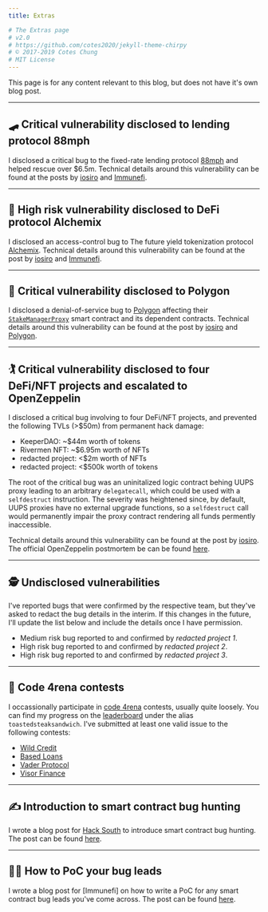 ```yaml
---
title: Extras

# The Extras page
# v2.0
# https://github.com/cotes2020/jekyll-theme-chirpy
# © 2017-2019 Cotes Chung
# MIT License
---
```


This page is for any content relevant to this blog, but does not have it's own blog post.


---
## 🛹 Critical vulnerability disclosed to lending protocol 88mph
I disclosed a critical bug to the fixed-rate lending protocol [88mph](https://88mph.app/) and helped rescue over $6.5m. Technical details around this vulnerability can be found at the posts by [iosiro](https://iosiro.com/blog/88mph-bug-bounty-post-mortem) and [Immunefi](https://medium.com/immunefi/88mph-function-initialization-bug-fix-postmortem-c3a2282894d3).

---
## 🧪 High risk vulnerability disclosed to DeFi protocol Alchemix
I disclosed an access-control bug to The future yield tokenization protocol [Alchemix](https://alchemix.fi/). Technical details around this vulnerability can be found at the post by [iosiro](https://iosiro.com/blog/high-risk-vulnerability-disclosed-to-alchemix) and [Immunefi](https://medium.com/immunefi/alchemix-access-control-bug-fix-debrief-a13d39b9f2e0).

---
## 🧱 Critical vulnerability disclosed to Polygon
I disclosed a denial-of-service bug to [Polygon](https://polygon.technology/) affecting their [`StakeManagerProxy`](https://etherscan.io/address/0x5e3ef299fddf15eaa0432e6e66473ace8c13d908) smart contract and its dependent contracts. Technical details around this vulnerability can be found at the post by [iosiro](https://iosiro.com/blog/temporary-denial-of-service-vulnerability-disclosed-to-and-remediated-by-polygon) and [Polygon](https://hackmd.io/SoItk4zvTDuJ2Rio5Byu_w).

---
## 🏌️ Critical vulnerability disclosed to four DeFi/NFT projects and escalated to OpenZeppelin
I disclosed a critical bug involving to four DeFi/NFT projects, and prevented the following TVLs (>$50m) from permanent hack damage:

- KeeperDAO: ~$44m worth of tokens 
- Rivermen NFT: ~$6.95m worth of NFTs
- redacted project: <$2m worth of NFTs
- redacted project: <$500k worth of tokens

The root of the critical bug was an uninitalized logic contract behing UUPS proxy leading to an arbitrary `delegatecall`, which could be used with a `selfdestruct` instruction. The severity was heightened since, by default, UUPS proxies have no external upgrade functions, so a `selfdestruct` call would permanently impair the proxy contract rendering all funds permently inaccessible. 

Technical details around this vulnerability can be found at the post by [iosiro](https://iosiro.com/blog/openzeppelin-uups-proxy-vulnerability-disclosure). The official OpenZeppelin postmortem be can be found [here](https://forum.openzeppelin.com/t/uupsupgradeable-vulnerability-post-mortem/15680).

---
## 🕵️ Undisclosed vulnerabilities

I've reported bugs that were confirmed by the respective team, but they've asked to redact the bug details in the interim. If this changes in the future, I'll update the list below and include the details once I have permission.

- Medium risk bug reported to and confirmed by *redacted project 1*.
- High risk bug reported to and confirmed by *redacted project 2*.
- High risk bug reported to and confirmed by *redacted project 3*.

---
## 🥊 Code 4rena contests
I occassionally participate in [code 4rena](https://code423n4.com/) contests, usually quite loosely. You can find my progress on the [leaderboard](https://code423n4.com/leaderboard) under the alias `toastedsteaksandwich`. I've submitted at least one valid issue to the following contests:

- [Wild Credit](https://code423n4.com/reports/2021-07-wildcredit/)
- [Based Loans](https://code423n4.com/reports/2021-04-basedloans/)
- [Vader Protocol](https://code423n4.com/reports/2021-04-vader/)
- [Visor Finance](https://code423n4.com/reports/2021-05-visorfinance/)

---
## ✍️ Introduction to smart contract bug hunting
I wrote a blog post for [Hack South](https://hacksouth.africa/) to introduce smart contract bug hunting. The post can be found [here](https://hacksouth.africa/bug%20bounty/smart-contract-bug-hunting/). 

---
## 🧑‍🏫 How to PoC your bug leads

I wrote a blog post for [Immunefi] on how to write a PoC for any smart contract bug leads you've come across. The post can be found [here](https://medium.com/immunefi/how-to-poc-your-bug-leads-5ec76abdc1d8). 
